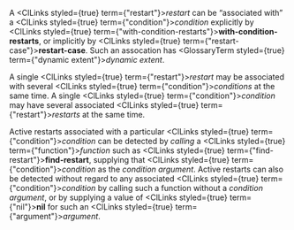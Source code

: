  



A <ClLinks styled={true} term={"restart"}><i>restart</i></ClLinks> can be “associated with” a <ClLinks styled={true} term={"condition"}><i>condition</i></ClLinks> explicitly by <ClLinks styled={true} term={"with-condition-restarts"}><b>with-condition-restarts</b></ClLinks>, or implicitly by <ClLinks styled={true} term={"restart-case"}><b>restart-case</b></ClLinks>. Such an assocation has <GlossaryTerm styled={true} term={"dynamic extent"}><i>dynamic extent</i></GlossaryTerm>. 



A single <ClLinks styled={true} term={"restart"}><i>restart</i></ClLinks> may be associated with several <ClLinks styled={true} term={"condition"}><i>conditions</i></ClLinks> at the same time. A single <ClLinks styled={true} term={"condition"}><i>condition</i></ClLinks> may have several associated <ClLinks styled={true} term={"restart"}><i>restarts</i></ClLinks> at the same time. 



Active restarts associated with a particular <ClLinks styled={true} term={"condition"}><i>condition</i></ClLinks> can be detected by *calling* a <ClLinks styled={true} term={"function"}><i>function</i></ClLinks> such as <ClLinks styled={true} term={"find-restart"}><b>find-restart</b></ClLinks>, supplying that <ClLinks styled={true} term={"condition"}><i>condition</i></ClLinks> as the *condition argument*. Active restarts can also be detected without regard to any associated <ClLinks styled={true} term={"condition"}><i>condition</i></ClLinks> by calling such a function without a *condition argument*, or by supplying a value of <ClLinks styled={true} term={"nil"}><b>nil</b></ClLinks> for such an <ClLinks styled={true} term={"argument"}><i>argument</i></ClLinks>. 



